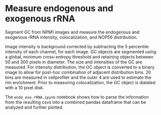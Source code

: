 # Measure endogenous and exogenous rRNA

Segment GC from NPM1 images and measure the endogenous and exogenous rRNA
intensity, colocalization, and NOP56 distribution.

Image intensity is background corrected by subtracting the 5 percentile intensity
of each channel, for each image.  GC objects are segmented using a global,
minimum cross-entropy threshold and retaining objects between 50 and 300
pixels in diameter.  The size and intensities of the GC are measured.  For
intensity distribution, the GC object is converted to a binary image to allow
for post-hoc combination of adjacent distribution bins.  20 bins are measured
in cellprofiler and the outer 4 are used to estimate the rim enrichment.
Prior to measuring colocalization, the GC object is dialated with a 10 pixel
disk.

The `endo_exo_rRNA.ipynb` notebook shows how to parse the information from
the resulting csvs into a combined pandas dataframe that can be analyzed and
further plotted.
